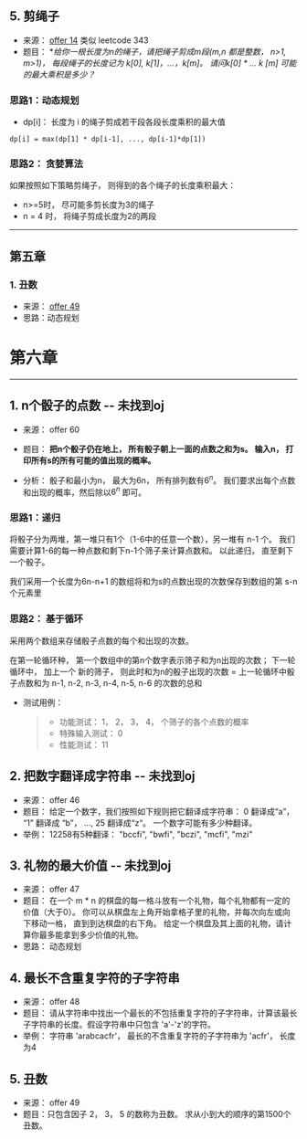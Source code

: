 



## 5. 剪绳子

- 来源： [offer 14](<https://leetcode-cn.com/problems/integer-break/>) 类似 leetcode 343
- 题目： **给你一根长度为n的绳子，请把绳子剪成m段(m,n 都是整数， n>1, m>1)， 每段绳子的长度记为 k[0], k[1]，...，k[m]。 请问k[0] * ... *k [m] 可能的最大乘积是多少？**

### 思路1：动态规划

- dp[i]： 长度为 i 的绳子剪成若干段各段长度乘积的最大值

```
dp[i] = max(dp[1] * dp[i-1], ..., dp[i-1]*dp[1])
```

### 思路2： 贪婪算法

如果按照如下策略剪绳子， 则得到的各个绳子的长度乘积最大：
- n>=5时， 尽可能多剪长度为3的绳子
- n = 4 时， 将绳子剪成长度为2的两段

---

## 第五章

### 1. 丑数

- 来源： [offer 49](<https://www.nowcoder.com/practice/6aa9e04fc3794f68acf8778237ba065b?tpId=13&tqId=11186&tPage=2&rp=1&ru=%2Fta%2Fcoding-interviews&qru=%2Fta%2Fcoding-interviews%2Fquestion-ranking>)
- 思路：动态规划


# 第六章
---

## 1. n个骰子的点数 -- 未找到oj

- 来源： offer 60
- 题目： **把n个骰子仍在地上， 所有骰子朝上一面的点数之和为s。 输入n， 打印所有s的所有可能的值出现的概率。**

- 分析： 骰子和最小为n， 最大为6n， 所有排列数有$6^n$。 我们要求出每个点数和出现的概率，然后除以$6^n$ 即可。

### 思路1：递归

将骰子分为两堆，第一堆只有1个（1-6中的任意一个数），另一堆有 n-1 个。 我们需要计算1-6的每一种点数和剩下n-1个筛子来计算点数和。 以此递归， 直至剩下一个骰子。

我们采用一个长度为6n-n+1 的数组将和为s的点数出现的次数保存到数组的第 s-n个元素里

### 思路2： 基于循环

采用两个数组来存储骰子点数的每个和出现的次数。 

在第一轮循环种， 第一个数组中的第n个数字表示筛子和为n出现的次数； 下一轮循环中， 加上一个 新的筛子， 则此时和为n的骰子出现的次数 = 上一轮循环中骰子点数和为 n-1, n-2, n-3, n-4, n-5, n-6 的次数的总和

- 测试用例：
  > - 功能测试： 1， 2， 3， 4， 个筛子的各个点数的概率
  > - 特殊输入测试： 0
  > - 性能测试： 11


## 2. 把数字翻译成字符串 -- 未找到oj
- 来源： offer 46
- 题目： 给定一个数字，我们按照如下规则把它翻译成字符串： 0 翻译成“a”， “1” 翻译成 “b”， ..., 25 翻译成“z“。 一个数字可能有多少种翻译。
- 举例： 12258有5种翻译： "bccfi", "bwfi", "bczi", "mcfi", "mzi"


## 3. 礼物的最大价值 -- 未找到oj

- 来源： offer 47
- 题目： 在一个 m * n 的棋盘的每一格斗放有一个礼物，每个礼物都有一定的价值（大于0）。 你可以从棋盘左上角开始拿格子里的礼物，并每次向左或向下移动一格， 直到到达棋盘的右下角。 给定一个棋盘及其上面的礼物，请计算你最多能拿到多少价值的礼物。
- 思路： 动态规划

## 4. 最长不含重复字符的子字符串

- 来源： offer 48
- 题目： 请从字符串中找出一个最长的不包括重复字符的子字符串，计算该最长子字符串的长度。假设字符串中只包含 'a'-'z'的字符。 
- 举例： 字符串 'arabcacfr'， 最长的不含重复字符的子字符串为 'acfr'， 长度为4

## 5. 丑数
- 来源： offer 49
- 题目：只包含因子 2， 3， 5 的数称为丑数。 求从小到大的顺序的第1500个丑数。
